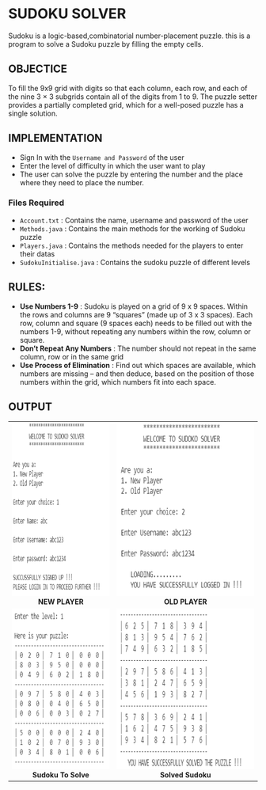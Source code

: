 # SUDOKU SOLVER

Sudoku is a logic-based,combinatorial number-placement puzzle. this is a program to solve a Sudoku puzzle by filling the empty cells. 

## OBJECTICE
 
To fill the 9x9 grid with digits so that each column, each row, and each of the nine 3 × 3 subgrids contain all of the digits from 1 to 9. The puzzle setter provides a partially completed grid, which for a well-posed puzzle has a single solution.

## IMPLEMENTATION

- Sign In with the `Username and Password` of the user
- Enter the level of difficulty in which the user want to play
- The user can solve the puzzle by entering the number and the place where they need to place the number.

### Files Required

- `Account.txt` : Contains the name, username and password of the user
- `Methods.java` : Contains the main methods for the working of Sudoku puzzle
- `Players.java` : Contains the methods needed for the players to enter their datas
- `SudokuInitialise.java` : Contains the sudoku puzzle of different levels

## RULES:

- **Use Numbers 1-9** : Sudoku is played on a grid of 9 x 9 spaces. Within the rows and columns are 9 “squares” (made up of 3 x 3 spaces). Each row, column and square (9 spaces each) needs to be filled out with the numbers 1-9, without repeating any numbers within the row, column or square. 
- **Don’t Repeat Any Numbers** : The number should not repeat in the same column, row or in the same grid
- **Use Process of Elimination** : Find out which spaces are available, which numbers are missing – and then deduce, based on the position of those numbers within the grid, which numbers fit into each space.


## OUTPUT

<table>
     <tr>
          <td><img height="350" src="https://github.com/devikamanoj/Sudoku-Solver/blob/main/Output/Newplayer.png" /><br /><center><b>NEW PLAYER</b></center></td>
          <td><img height="350" src="https://github.com/devikamanoj/Sudoku-Solver/blob/main/Output/OldPlayer.png" /><br /><center><b>OLD PLAYER</b></center></td>
     </tr>
     <tr>
          <td><img height="325" src="https://github.com/devikamanoj/Sudoku-Solver/blob/main/Output/incompletePuzzle.png" /><br /><center><b>Sudoku To Solve</b></center></td>
          <td><img height="325" src="https://github.com/devikamanoj/Sudoku-Solver/blob/main/Output/CompletedSudoku.png" /><br /><center><b>Solved Sudoku</b></center></td>
     </tr>
 </table>
